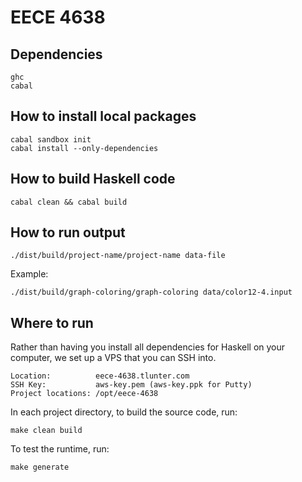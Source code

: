 # EECE 4638

## Dependencies

    ghc
    cabal

## How to install local packages

    cabal sandbox init
    cabal install --only-dependencies

## How to build Haskell code

    cabal clean && cabal build

## How to run output

    ./dist/build/project-name/project-name data-file

Example:

    ./dist/build/graph-coloring/graph-coloring data/color12-4.input

## Where to run

Rather than having you install all dependencies for Haskell on your computer, we set up a VPS that you can SSH into.

    Location:          eece-4638.tlunter.com
    SSH Key:           aws-key.pem (aws-key.ppk for Putty)
    Project locations: /opt/eece-4638

In each project directory, to build the source code, run:
 
    make clean build

To test the runtime, run:

    make generate
